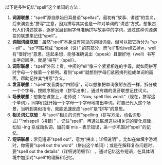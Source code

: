 以下是多种记忆“spell”这个单词的方法：
1. **词源联想**：“spell”源自原始日耳曼语“spellaz”，最初有“故事、讲述”的含义，后来演变出“拼写”之意，因为拼写其实也是一种对单词的“讲述”方式。想象古代人们讲述故事，逐步发展到用字母准确拼写故事中的字词，通过这种词源演变的联想来记住“spell”。
2. **词根词缀联想**：虽然“spell”本身没有常见的词根词缀，但可以把它拆分为 “sp - ell” 。“sp”可联想成 “speak（说）” 的前部分，而“ell”形似well去掉w，well有“很好地”意思。连起来想，能够准确说出（speak）且很好地（well）书写出字母顺序，就是“拼写”（spell）。
3. **词形联想**：“spell”外形上看，中间的“ell”像三个紧紧相连的字母，就如同拼写时字母一个挨着一个排列。看到“spell”就想到字母们紧密排列组成单词的画面，帮助记住其“拼写”含义。
4. **发音联想**：“spell”发音类似“四掰哦”，可以想象把单词像掰东西一样，拆分成一个个字母，按顺序掰出来（拼写出来），通过有趣的发音联想记住词义。
5. **场景联想**：想象在课堂上，老师说：“Now, spell this word.”（现在，拼写这个单词），同学们就开始一个字母一个字母地拼出单词。将自己代入这个场景，当听到类似指令，就能迅速反应“spell”是“拼写”的意思。
6. **相关词汇联想**：与“spell”相关的词有“spelling（拼写方法，动名词形式）”“misspell（拼错）” 。记住“spell”，再通过联想这些相关词的变化规律，如加 -ing 变成动名词，加前缀 mis - 表示错误，进一步巩固对“spell”的记忆。
7. **短语联想**：常见短语“spell out”，意为“拼出；详细说明” 。比如在做填字游戏时，你需要“spell out the word”（拼出这个单词）；或是在解释复杂问题时，要“spell out the details”（详细说明细节） 。通过记忆这些短语，在具体语境中加深对“spell”的理解和记忆。 